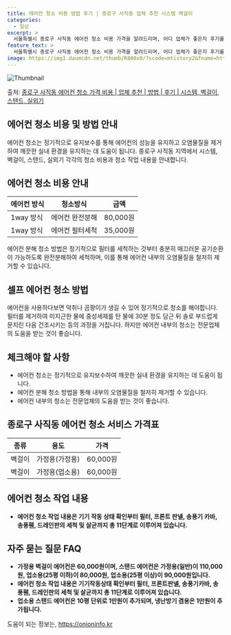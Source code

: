 ```yaml
---
title: 에어컨 청소 비용 방법 후기 | 종로구 사직동 업체 추천 시스템 벽걸이
categories:
  - 일상
excerpt: >
  서울특별시 종로구 사직동 에어컨 청소 비용 가격을 알려드리며, 어디 업체가 좋은지 후기를 통해 알아보겠습니다. 현재 글에서는 시스템, 벽걸이, 스탠드, 실외기 각각에 대해 청소 비용이 나와 있으니 참고하시면 되겠습니다. 에어컨 분해 청소 방법 보기 👈 클릭셀프 에어컨 청소 방법 보기👈 클릭종로구 사직동 에어컨 청소 비용시스템에어컨 방식클리닝방식금액1way 방식에어컨 완전분해80,000원1way 방식에어컨 필터세척35,000원2way 방식에어컨 완전분해90,000원2way 방식에어컨 필터세척35,000원4way 방식에어컨 완전분해120,000원4way 방식에어컨 필터세척35,000원원형방식에어컨 완전분해140,000원원형방식에어컨 필터세척35,000원에어컨 청소 견적 샘플 보기 👈 클릭 에어컨이 가동되면 ..
feature_text: >
  서울특별시 종로구 사직동 에어컨 청소 비용 가격을 알려드리며, 어디 업체가 좋은지 후기를 통해 알아보겠습니다. 현재 글에서는 시스템, 벽걸이, 스탠드, 실외기 각각에 대해 청소 비용이 나와 있으니 참고하시면 되겠습니다. 에어컨 분해 청소 방법 보기 👈 클릭셀프 에어컨 청소 방법 보기👈 클릭종로구 사직동 에어컨 청소 비용시스템에어컨 방식클리닝방식금액1way 방식에어컨 완전분해80,000원1way 방식에어컨 필터세척35,000원2way 방식에어컨 완전분해90,000원2way 방식에어컨 필터세척35,000원4way 방식에어컨 완전분해120,000원4way 방식에어컨 필터세척35,000원원형방식에어컨 완전분해140,000원원형방식에어컨 필터세척35,000원에어컨 청소 견적 샘플 보기 👈 클릭 에어컨이 가동되면 ..
image: https://img1.daumcdn.net/thumb/R800x0/?scode=mtistory2&fname=https%3A%2F%2Fblog.kakaocdn.net%2Fdn%2Fp2sXg%2FbtsHtqjxzOE%2FksO494YZEe8EGRxWfGAn8K%2Fimg.webp
---
```


![Thumbnail](https://img1.daumcdn.net/thumb/R800x0/?scode=mtistory2&fname=https%3A%2F%2Fblog.kakaocdn.net%2Fdn%2Fp2sXg%2FbtsHtqjxzOE%2FksO494YZEe8EGRxWfGAn8K%2Fimg.webp)

<p>출처: <a href="https://onioninfo.kr/entry/%EC%A2%85%EB%A1%9C%EA%B5%AC-%EC%82%AC%EC%A7%81%EB%8F%99-%EC%97%90%EC%96%B4%EC%BB%A8-%EC%B2%AD%EC%86%8C-%EA%B0%80%EA%B2%A9-%EB%B9%84%EC%9A%A9-%EC%97%85%EC%B2%B4-%EC%B6%94%EC%B2%9C-%EB%B0%A9%EB%B2%95-%ED%9B%84%EA%B8%B0-%EC%8B%9C%EC%8A%A4%ED%85%9C-%EB%B2%BD%EA%B1%B8%EC%9D%B4-%EC%8A%A4%ED%83%A0%EB%93%9C-%EC%8B%A4%EC%99%B8%EA%B8%B0" rel="dofollow">종로구 사직동 에어컨 청소 가격 비용 | 업체 추천 | 방법 | 후기 | 시스템, 벽걸이, 스탠드, 실외기</a> </p>

## 에어컨 청소 비용 및 방법 안내

에어컨 청소는 정기적으로 유지보수를 통해 에어컨의 성능을 유지하고 오염물질을 제거하여 깨끗한 실내 환경을 유지하는 데 도움이 됩니다. 종로구
사직동 지역에서 시스템, 벽걸이, 스탠드, 실외기 각각의 청소 비용과 청소 작업 내용을 안내합니다.

## 에어컨 청소 비용 안내

**에어컨 방식** | **청소방식** | **금액**  
---|---|---  
1way 방식 | 에어컨 완전분해 | 80,000원  
1way 방식 | 에어컨 필터세척 | 35,000원  
  
에어컨 분해 청소 방법은 정기적으로 필터를 세척하는 것부터 충분히 매끄러운 공기순환이 가능하도록 완전분해하여 세척하며, 이를 통해 에어컨
내부의 오염물질을 철저히 제거할 수 있습니다.

## 셀프 에어컨 청소 방법

에어컨을 사용하다보면 악취나 곰팡이가 생길 수 있어 정기적으로 청소를 해야합니다. 필터를 제거하여 미지근한 물에 중성세제를 탄 물에 30분
정도 담근 뒤 솔로 부드럽게 문지린 다음 건조시키는 등의 과정을 거칩니다. 하지만 에어컨 내부의 청소는 전문업체의 도움을 받는 것이
좋습니다.

## 체크해야 할 사항

  * 에어컨 청소는 정기적으로 유지보수하여 깨끗한 실내 환경을 유지하는 데 도움이 됩니다.
  * 에어컨 분해 청소 방법을 통해 내부의 오염물질을 철저히 제거할 수 있습니다.
  * 에어컨 내부의 청소는 전문업체의 도움을 받는 것이 좋습니다.

## 종로구 사직동 에어컨 청소 서비스 가격표

**종류** | **용도** | **가격**  
---|---|---  
벽걸이 | 가정용(가정용) | 60,000원  
벽걸이 | 가정용(업소용) | 60,000원  
  
## 에어컨 청소 작업 내용

  * **에어컨 청소 작업 내용은 기기 작동 상태 확인부터 필터, 프론트 판넬, 송풍기 카바, 송풍휀, 드레인판의 세척 및 살균까지 총 11단계로 이루어져 있습니다.**

## 자주 묻는 질문 FAQ

  * **가정용 벽걸이 에어컨은 60,000원이며, 스탠드 에어컨은 가정용(일반)이 110,000원, 업소용(25평 이하)이 80,000원, 업소용(25평 이상)이 90,000원입니다.**
  * **에어컨 청소 작업 내용은 기기작동상태 확인부터 필터, 프론트판넬, 송풍기카바, 송풍휀, 드레인판의 세척 및 살균까지 총 11단계로 이루어져 있습니다.**
  * **업소용 스탠드 에어컨은 10평 단위로 1만원이 추가되며, 냉난방기 겸용은 1만원이 추가됩니다.**

 

도움이 되는 정보는, <a href="https://onioninfo.kr" rel="dofollow">https://onioninfo.kr</a>


